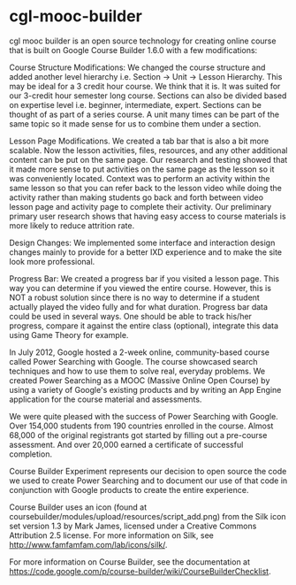 cgl-mooc-builder
================

cgl mooc builder is an open source technology for creating online course that is built on Google Course Builder 1.6.0 with a few modifications:

Course Structure Modifications: We changed the course structure and added another level hierarchy i.e. Section -> Unit -> Lesson Hierarchy. This may be ideal for a 3 credit hour course. We think that it is. It was suited for our 3-credit hour semester long course. Sections can also be divided based on expertise level i.e. beginner, intermediate, expert. Sections can be thought of as part of a series course. A unit many times can be part of the same topic so it made sense for us to combine them under a section.

Lesson Page Modifications. We created a tab bar that is also a bit more scalable. Now the lesson activities, files, resources, and any other additional content can be put on the same page. Our research and testing showed that it made more sense to put activities on the same page as the lesson so it was conveniently located. Context was to perform an activity within the same lesson so that you can refer back to the lesson video while doing the activity rather than making students go back and forth between video lesson page and activity page to complete their activity. Our preliminary primary user research shows that having easy access to course materials is more likely to reduce attrition rate.

Design Changes: We implemented some interface and interaction design changes mainly to provide for a better IXD experience and to make the site look more professional.

Progress Bar: We created a progress bar if you visited a lesson page. This way you can determine if you viewed the entire course. However, this is NOT a robust solution since there is no way to determine if a student actually played the video fully and for what duration. Progress bar data could be used in several ways. One should be able to track his/her progress, compare it against the entire class (optional), integrate this data using Game Theory for example.

In July 2012, Google hosted a 2-week online, community-based course called Power Searching with Google. The course showcased search techniques and how to use them to solve real, everyday problems. We
created Power Searching as a MOOC (Massive Online Open Course) by using a variety of Google's existing products and by writing an App Engine application for the course material and assessments. 

We were quite pleased with the success of Power Searching with Google. Over 154,000 students from 190 countries enrolled in the course. Almost 68,000 of the original registrants got started by filling out a pre-course assessment. And over 20,000 earned a certificate of successful completion.
 
Course Builder Experiment represents our decision to open source the code we used to create Power Searching and to document our use of that code in conjunction with Google products to create the entire
experience. 

Course Builder uses an icon (found at coursebuilder/modules/upload/resources/script_add.png) from the Silk icon set version 1.3 by Mark James, licensed under a Creative Commons Attribution 2.5 license. For more information on Silk, see http://www.famfamfam.com/lab/icons/silk/.

For more information on Course Builder, see the documentation at https://code.google.com/p/course-builder/wiki/CourseBuilderChecklist.
